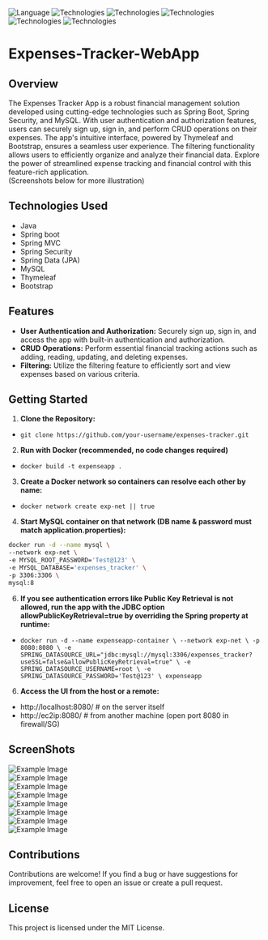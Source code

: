 ![Language](https://img.shields.io/badge/language-Java%20-blue.svg)
![Technologies](https://img.shields.io/badge/technologies-Spring_boot%20-green.svg)
![Technologies](https://img.shields.io/badge/technologies-Spring_MVC%20-green.svg)
![Technologies](https://img.shields.io/badge/technologies-Spring_Security%20-green.svg)
![Technologies](https://img.shields.io/badge/technologies-Spring_Data_jpa%20-green.svg)
![Technologies](https://img.shields.io/badge/technologies-Thymeleaf_&_Bootstrap%20-purple.svg)

# Expenses-Tracker-WebApp
## Overview
The Expenses Tracker App is a robust financial management solution developed using cutting-edge technologies such as Spring Boot, Spring Security, and MySQL. With user authentication and authorization features, users can securely sign up, sign in, and perform CRUD operations on their expenses. The app's intuitive interface, powered by Thymeleaf and Bootstrap, ensures a seamless user experience. The filtering functionality allows users to efficiently organize and analyze their financial data. Explore the power of streamlined expense tracking and financial control with this feature-rich application.<br> (Screenshots below for more illustration)

## Technologies Used
- Java
- Spring boot
- Spring MVC
- Spring Security
- Spring Data (JPA)
- MySQL
- Thymeleaf
- Bootstrap

## Features
- **User Authentication and Authorization:** Securely sign up, sign in, and access the app with built-in authentication and authorization.
- **CRUD Operations:** Perform essential financial tracking actions such as adding, reading, updating, and deleting expenses.
- **Filtering:** Utilize the filtering feature to efficiently sort and view expenses based on various criteria.

## Getting Started
1. **Clone the Repository:**
- `git clone https://github.com/your-username/expenses-tracker.git`

2. **Run with Docker (recommended, no code changes required)**
- `docker build -t expenseapp .`

3. **Create a Docker network so containers can resolve each other by name:**
- `docker network create exp-net || true`

4. **Start MySQL container on that network (DB name & password must match application.properties):**
```bash
docker run -d --name mysql \
--network exp-net \
-e MYSQL_ROOT_PASSWORD='Test@123' \
-e MYSQL_DATABASE='expenses_tracker' \
-p 3306:3306 \
mysql:8
```

6. **If you see authentication errors like Public Key Retrieval is not allowed, run the app with the JDBC option allowPublicKeyRetrieval=true by overriding the Spring property at runtime:**
   
- `docker run -d --name expenseapp-container \
--network exp-net \
-p 8080:8080 \
-e SPRING_DATASOURCE_URL="jdbc:mysql://mysql:3306/expenses_tracker?useSSL=false&allowPublicKeyRetrieval=true" \
-e SPRING_DATASOURCE_USERNAME=root \
-e SPRING_DATASOURCE_PASSWORD='Test@123' \
expenseapp`

6. **Access the UI from the host or a remote:**
- http://localhost:8080/ # on the server itself
- http://ec2ip:8080/ # from another machine (open port 8080 in firewall/SG)

## ScreenShots
![Example Image](screenshots/1.png) <br>
![Example Image](screenshots/2-2.png) <br>
![Example Image](screenshots/3-3.png) <br>
![Example Image](screenshots/4-4.png) <br>
![Example Image](screenshots/5-5.png) <br>
![Example Image](screenshots/6-6.png) <br>
![Example Image](screenshots/7.png) <br>
![Example Image](screenshots/8.png) <br>

## Contributions
Contributions are welcome! If you find a bug or have suggestions for improvement, feel free to open an issue or create a pull request.

## License
This project is licensed under the MIT License.
